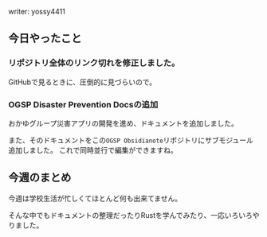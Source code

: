 writer: yossy4411
## 今日やったこと
### リポジトリ全体のリンク切れを修正しました。
GitHubで見るときに、圧倒的に見づらいので。

### OGSP Disaster Prevention Docsの追加
おかゆグループ災害アプリの開発を進め、ドキュメントを追加しました。

また、そのドキュメントをこの`OGSP Obsidianote`リポジトリにサブモジュール追加しました。
これで同時並行で編集ができますね。
## 今週のまとめ
今週は学校生活が忙しくてほとんど何も出来てません。

そんな中でもドキュメントの整理だったりRustを学んでみたり、一応いろいろやりました。